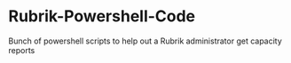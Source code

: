 # Rubrik-Powershell-Code
 Bunch of powershell scripts to help out a Rubrik administrator get capacity reports 
